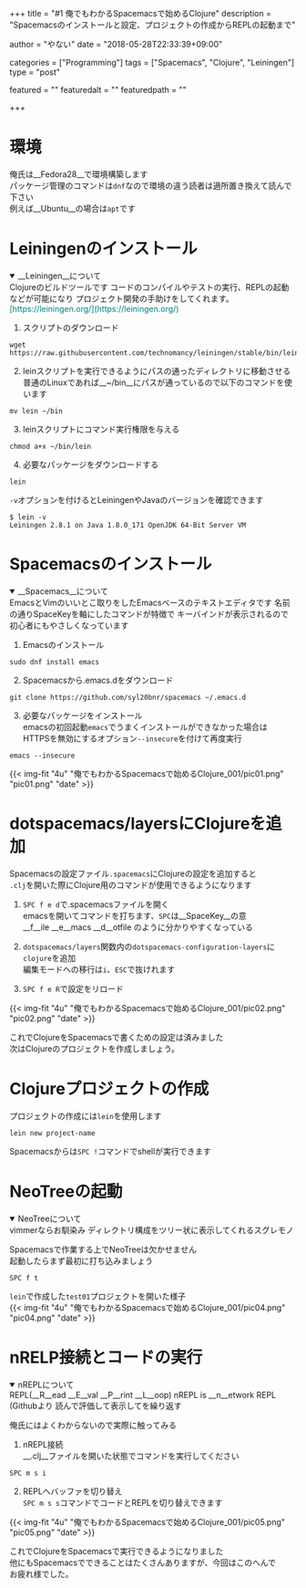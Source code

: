 +++
title        = "#1 俺でもわかるSpacemacsで始めるClojure"
description  = "Spacemacsのインストールと設定、プロジェクトの作成からREPLの起動まで"

author       = "やない"
date         = "2018-05-28T22:33:39+09:00"

categories   = ["Programming"]
tags         = ["Spacemacs", "Clojure", "Leiningen"]
type         = "post"

featured     = ""
featuredalt  = ""
featuredpath = ""

+++

# 環境
俺氏は__Fedora28__で環境構築します  
パッケージ管理のコマンドは`dnf`なので環境の違う読者は適所置き換えて読んで下さい  
例えば__Ubuntu__の場合は`apt`です  

# Leiningenのインストール
<details open><summary>__Leiningen__について</summary>
Clojureのビルドツールです  
コードのコンパイルやテストの実行、REPLの起動などが可能になり  
プロジェクト開発の手助けをしてくれます。  
<span style="color:teal">[https://leiningen.org/](https://leiningen.org/)</span>
</details>

1. スクリプトのダウンロード  
```
wget https://raw.githubusercontent.com/technomancy/leiningen/stable/bin/lein
```

2. leinスクリプトを実行できるようにパスの通ったディレクトリに移動させる  
普通のLinuxであれば__~/bin__にパスが通っているので以下のコマンドを使います  
```
mv lein ~/bin
```  

3. leinスクリプトにコマンド実行権限を与える  
```
chmod a+x ~/bin/lein
```  

4. 必要なパッケージをダウンロードする  
```
lein
```  

`-v`オプションを付けるとLeiningenやJavaのバージョンを確認できます  
```
$ lein -v
Leiningen 2.8.1 on Java 1.8.0_171 OpenJDK 64-Bit Server VM
```

# Spacemacsのインストール
<details open><summary>__Spacemacs__について</summary>
EmacsとVimのいいとこ取りをしたEmacsベースのテキストエディタです  
名前の通りSpaceKeyを軸にしたコマンドが特徴で  
キーバインドが表示されるので初心者にもやさしくなっています
</details>  

1. Emacsのインストール  
```
sudo dnf install emacs
```

2. Spacemacsから.emacs.dをダウンロード  
```
git clone https://github.com/syl20bnr/spacemacs ~/.emacs.d
```

3. 必要なパッケージをインストール  
emacsの初回起動`emacs`でうまくインストールができなかった場合は  
HTTPSを無効にするオプション`--insecure`を付けて再度実行  
```
emacs --insecure
```

{{< img-fit "4u" "俺でもわかるSpacemacsで始めるClojure_001/pic01.png" "pic01.png" "date" >}}

# dotspacemacs/layersにClojureを追加
Spacemacsの設定ファイル`.spacemacs`にClojureの設定を追加すると  
`.clj`を開いた際にClojure用のコマンドが使用できるようになります

1. `SPC f e d`で.spacemacsファイルを開く  
emacsを開いてコマンドを打ちます、`SPC`は__SpaceKey__の意  
__f__ile __e__macs __d__otfile のように分かりやすくなっている

2. `dotspacemacs/layers`関数内の`dotspacemacs-configuration-layers`に`clojure`を追加  
編集モードへの移行は`i`、`ESC`で抜けれます

3. `SPC f e R`で設定をリロード  

{{< img-fit "4u" "俺でもわかるSpacemacsで始めるClojure_001/pic02.png" "pic02.png" "date" >}}

これでClojureをSpacemacsで書くための設定は済みました  
次はClojureのプロジェクトを作成しましょう。

# Clojureプロジェクトの作成
プロジェクトの作成には`lein`を使用します  
```
lein new project-name
```

Spacemacsからは`SPC !`コマンドでshellが実行できます  

# NeoTreeの起動
<details open><summary>NeoTreeについて</summary>
vimmerならお馴染み  
ディレクトリ構成をツリー状に表示してくれるスグレモノ  
</details>

Spacemacsで作業する上でNeoTreeは欠かせません  
起動したらまず最初に打ち込みましょう  
```
SPC f t
```

`lein`で作成した`test01`プロジェクトを開いた様子  
{{< img-fit "4u" "俺でもわかるSpacemacsで始めるClojure_001/pic04.png" "pic04.png" "date" >}}

# nRELP接続とコードの実行
<details open><summary>nREPLについて</summary>
REPL(__R__ead __E__val __P__rint __L__oop)  
nREPL is __n__etwork REPL (Githubより  
読んで評価して表示してを繰り返す  
</details>

俺氏にはよくわからないので実際に触ってみる  

1. nREPL接続  
__.clj__ファイルを開いた状態でコマンドを実行してください  
```
SPC m s i
```

2. REPLへバッファを切り替え  
`SPC m s s`コマンドでコードとREPLを切り替えできます  

{{< img-fit "4u" "俺でもわかるSpacemacsで始めるClojure_001/pic05.png" "pic05.png" "date" >}}

これでClojureをSpacemacsで実行できるようになりました  
他にもSpacemacsでできることはたくさんありますが、今回はこのへんで  
お疲れ様でした。
